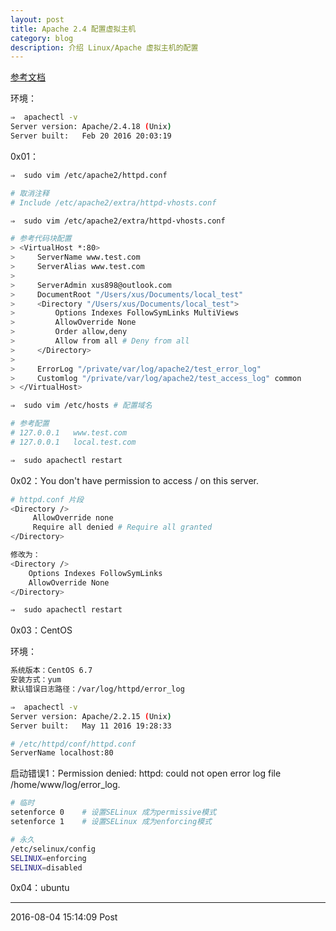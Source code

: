 ```yaml
---
layout: post
title: Apache 2.4 配置虚拟主机
category: blog
description: 介绍 Linux/Apache 虚拟主机的配置
---
```


[参考文档](http://httpd.apache.org/docs/2.4/mod/directives.html)

环境：

```bash
⇒  apachectl -v
Server version: Apache/2.4.18 (Unix)
Server built:   Feb 20 2016 20:03:19
```

0x01：

```bash
⇒  sudo vim /etc/apache2/httpd.conf

# 取消注释
# Include /etc/apache2/extra/httpd-vhosts.conf

⇒  sudo vim /etc/apache2/extra/httpd-vhosts.conf

# 参考代码块配置
> <VirtualHost *:80>
>     ServerName www.test.com
>     ServerAlias www.test.com
>
>     ServerAdmin xus898@outlook.com
>     DocumentRoot "/Users/xus/Documents/local_test"
>     <Directory "/Users/xus/Documents/local_test">
>         Options Indexes FollowSymLinks MultiViews
>         AllowOverride None
>         Order allow,deny
>         Allow from all # Deny from all
>     </Directory>
>
>     ErrorLog "/private/var/log/apache2/test_error_log"
>     Customlog "/private/var/log/apache2/test_access_log" common
> </VirtualHost>

⇒  sudo vim /etc/hosts # 配置域名

# 参考配置
# 127.0.0.1   www.test.com
# 127.0.0.1   local.test.com

⇒  sudo apachectl restart
```

0x02：You don't have permission to access / on this server.

```bash
# httpd.conf 片段
<Directory />
     AllowOverride none
     Require all denied # Require all granted
</Directory>

修改为：
<Directory />
    Options Indexes FollowSymLinks
    AllowOverride None
</Directory>

⇒  sudo apachectl restart
```

0x03：CentOS

环境：

```bash
系统版本：CentOS 6.7
安装方式：yum
默认错误日志路径：/var/log/httpd/error_log

⇒  apachectl -v
Server version: Apache/2.2.15 (Unix)
Server built:   May 11 2016 19:28:33

# /etc/httpd/conf/httpd.conf
ServerName localhost:80
```

启动错误1：Permission denied: httpd: could not open error log file /home/www/log/error_log.

```bash
# 临时
setenforce 0    # 设置SELinux 成为permissive模式
setenforce 1    # 设置SELinux 成为enforcing模式

# 永久
/etc/selinux/config
SELINUX=enforcing
SELINUX=disabled
```

0x04：ubuntu

---

2016-08-04 15:14:09 Post